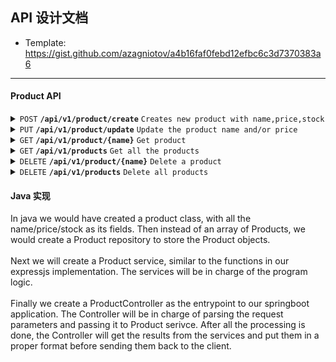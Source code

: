 ## API 设计文档

- Template: https://gist.github.com/azagniotov/a4b16faf0febd12efbc6c3d7370383a6

------------------------------------------------------------------------------------------

#### Product API

<details>
 <summary><code>POST</code> <code><b>/api/v1/product/create</b></code> <code>Creates new product with name,price,stock</code></summary>

##### Parameters

> | name      |  type     | data type               | description                                                           |
> |-----------|-----------|-------------------------|-----------------------------------------------------------------------|
> | name     |  required | string   | Product name  |
> | price     |  required | number   | Product price  |
> | stock     |  required | number   | Number of products in stock  |


##### Responses

> | http code     | content-type                      | response                                                            |
> |---------------|-----------------------------------|---------------------------------------------------------------------|
> | `201`         | `application/json`        | `{"code":"201", "name":"name", "message":"Product created"}`                                |
> | `409`         | `application/json`                | `{"code":"409","message":"Product with the same name alread exists"}`                            |

</details>

<details>
 <summary><code>PUT</code> <code><b>/api/v1/product/update</b></code> <code>Update the product name and/or price</code></summary>

##### Parameters

> | name      |  type     | data type               | description                                                           |
> |-----------|-----------|-------------------------|-----------------------------------------------------------------------|
> | name     |  required | string   | Product name  |
> | price     |  optional | number   | New product price  |
> | stock     |  optional | number   | Updated product stock  |


##### Responses

> | http code     | content-type                      | response                                                            |
> |---------------|-----------------------------------|---------------------------------------------------------------------|
> | `200`         | `application/json`        | `{"code":"200", "name":"name", "message":"Product updated"}`                                |
> | `404`         | `application/json`                | `{"code":"404","message":"Product not found"}`                            |

</details>

<details>
 <summary><code>GET</code> <code><b>/api/v1/product/{name}</b></code> <code>Get product</code></summary>


##### Responses

> | http code     | content-type                      | response                                                            |
> |---------------|-----------------------------------|---------------------------------------------------------------------|
> | `200`         | `application/json`        | `{"code":"200", "product": {"name","price","stock"}, "message":"Product retrieved"}`                                |
> | `404`         | `application/json`                | `{"code":"404","message":"Product not found"}`                            |

</details>

<details>
 <summary><code>GET</code> <code><b>/api/v1/products</b></code> <code>Get all the products</code></summary>

##### Responses

> | http code     | content-type                      | response                                                            |
> |---------------|-----------------------------------|---------------------------------------------------------------------|
> | `200`         | `application/json`        | `{"code":"200", "products": Array of <product object>, "message":"Products retrieved"}`                                |

</details>

<details>
 <summary><code>DELETE</code> <code><b>/api/v1/product/{name}</b></code> <code>Delete a product</code></summary>


##### Responses

> | http code     | content-type                      | response                                                            |
> |---------------|-----------------------------------|---------------------------------------------------------------------|
> | `200`         | `application/json`        | `{"code":"200", "name":"name", "message":"Product deleted"}`                                |
> | `404`         | `application/json`                | `{"code":"404","message":"Product not found"}`                            |

</details>

<details>
 <summary><code>DELETE</code> <code><b>/api/v1/products</b></code> <code>Delete all products</code></summary>


##### Responses

> | http code     | content-type                      | response                                                            |
> |---------------|-----------------------------------|---------------------------------------------------------------------|
> | `200`         | `application/json`        | `{"code":"200", "message":"All products deleted"}`                                |

</details>

#### Java 实现
In java we would have created a product class, with all the name/price/stock as its fields. Then instead of an array of Products, we would create a Product repository to store the Product objects. <br><br>
Next we will create a Product service, similar to the functions in our expressjs implementation. The services will be in charge of the program logic. <br><br>
Finally we create a ProductController as the entrypoint to our springboot application. The Controller will be in charge of parsing the request parameters and passing it to Product serivce. After all the processing is done, the Controller will get the results from the services and put them in a proper format before sending them back to the client.